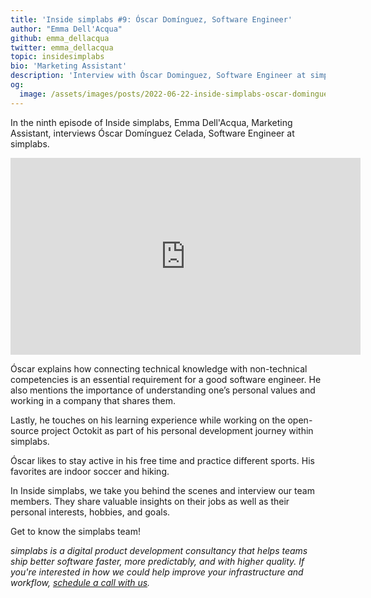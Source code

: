```yaml
---
title: 'Inside simplabs #9: Óscar Domínguez, Software Engineer'
author: "Emma Dell'Acqua"
github: emma_dellacqua
twitter: emma_dellacqua
topic: insidesimplabs
bio: 'Marketing Assistant'
description: 'Interview with Óscar Dominguez, Software Engineer at simplabs.'
og:
  image: /assets/images/posts/2022-06-22-inside-simplabs-oscar-dominguez/og-image.png
---
```


In the ninth episode of Inside simplabs, Emma Dell'Acqua, Marketing Assistant,
interviews Óscar Domínguez Celada, Software Engineer at simplabs.

<!--break-->

<iframe width="560" height="315" src="https://www.youtube-nocookie.com/embed/QXhu5MlyfUQ" title="Embedded video of Inside simplabs episode 9" frameborder="0" allow="accelerometer; autoplay; clipboard-write; encrypted-media; gyroscope; picture-in-picture" allowfullscreen></iframe>

Óscar explains how connecting technical knowledge with non-technical
competencies is an essential requirement for a good software engineer. He also
mentions the importance of understanding one’s personal values and working in a
company that shares them.

Lastly, he touches on his learning experience while working on the open-source
project Octokit as part of his personal development journey within simplabs.

Óscar likes to stay active in his free time and practice different sports. His
favorites are indoor soccer and hiking.

In Inside simplabs, we take you behind the scenes and interview our team
members. They share valuable insights on their jobs as well as their personal
interests, hobbies, and goals.

Get to know the simplabs team!

_simplabs is a digital product development consultancy that helps teams ship
better software faster, more predictably, and with higher quality. If you're
interested in how we could help improve your infrastructure and workflow,
[schedule a call with us](/contact/)._
